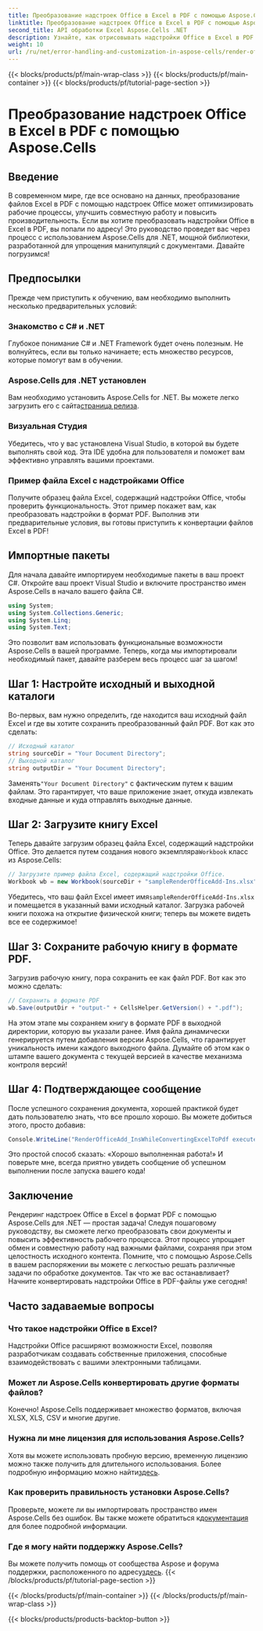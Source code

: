 ```yaml
---
title: Преобразование надстроек Office в Excel в PDF с помощью Aspose.Cells
linktitle: Преобразование надстроек Office в Excel в PDF с помощью Aspose.Cells
second_title: API обработки Excel Aspose.Cells .NET
description: Узнайте, как отрисовывать надстройки Office в Excel в PDF с помощью Aspose.Cells для .NET. Следуйте нашему пошаговому руководству для эффективного преобразования документов.
weight: 10
url: /ru/net/error-handling-and-customization-in-aspose-cells/render-office-add-ins/
---
```


{{< blocks/products/pf/main-wrap-class >}}
{{< blocks/products/pf/main-container >}}
{{< blocks/products/pf/tutorial-page-section >}}

# Преобразование надстроек Office в Excel в PDF с помощью Aspose.Cells

## Введение
В современном мире, где все основано на данных, преобразование файлов Excel в PDF с помощью надстроек Office может оптимизировать рабочие процессы, улучшить совместную работу и повысить производительность. Если вы хотите преобразовать надстройки Office в Excel в PDF, вы попали по адресу! Это руководство проведет вас через процесс с использованием Aspose.Cells для .NET, мощной библиотеки, разработанной для упрощения манипуляций с документами. Давайте погрузимся!
## Предпосылки
Прежде чем приступить к обучению, вам необходимо выполнить несколько предварительных условий:
### Знакомство с C# и .NET
Глубокое понимание C# и .NET Framework будет очень полезным. Не волнуйтесь, если вы только начинаете; есть множество ресурсов, которые помогут вам в обучении.
### Aspose.Cells для .NET установлен
 Вам необходимо установить Aspose.Cells for .NET. Вы можете легко загрузить его с сайта[страница релиза](https://releases.aspose.com/cells/net/). 
### Визуальная Студия
Убедитесь, что у вас установлена Visual Studio, в которой вы будете выполнять свой код. Эта IDE удобна для пользователя и поможет вам эффективно управлять вашими проектами.
### Пример файла Excel с надстройками Office
Получите образец файла Excel, содержащий надстройки Office, чтобы проверить функциональность. Этот пример покажет вам, как преобразовать надстройки в формат PDF.
Выполнив эти предварительные условия, вы готовы приступить к конвертации файлов Excel в PDF!
## Импортные пакеты
Для начала давайте импортируем необходимые пакеты в ваш проект C#. Откройте ваш проект Visual Studio и включите пространство имен Aspose.Cells в начало вашего файла C#.
```csharp
using System;
using System.Collections.Generic;
using System.Linq;
using System.Text;
```
Это позволит вам использовать функциональные возможности Aspose.Cells в вашей программе. Теперь, когда мы импортировали необходимый пакет, давайте разберем весь процесс шаг за шагом!
## Шаг 1: Настройте исходный и выходной каталоги
Во-первых, вам нужно определить, где находится ваш исходный файл Excel и где вы хотите сохранить преобразованный файл PDF. Вот как это сделать:
```csharp
// Исходный каталог
string sourceDir = "Your Document Directory";
// Выходной каталог
string outputDir = "Your Document Directory";
```
 Заменять`"Your Document Directory"` с фактическим путем к вашим файлам. Это гарантирует, что ваше приложение знает, откуда извлекать входные данные и куда отправлять выходные данные.
## Шаг 2: Загрузите книгу Excel
 Теперь давайте загрузим образец файла Excel, содержащий надстройки Office. Это делается путем создания нового экземпляра`Workbook` класс из Aspose.Cells:
```csharp
// Загрузите пример файла Excel, содержащий надстройки Office.
Workbook wb = new Workbook(sourceDir + "sampleRenderOfficeAdd-Ins.xlsx");
```
 Убедитесь, что ваш файл Excel имеет имя`sampleRenderOfficeAdd-Ins.xlsx` и помещается в указанный вами исходный каталог. Загрузка рабочей книги похожа на открытие физической книги; теперь вы можете видеть все ее содержимое!
## Шаг 3: Сохраните рабочую книгу в формате PDF.
Загрузив рабочую книгу, пора сохранить ее как файл PDF. Вот как это можно сделать:
```csharp
// Сохранить в формате PDF
wb.Save(outputDir + "output-" + CellsHelper.GetVersion() + ".pdf");
```
На этом этапе мы сохраняем книгу в формате PDF в выходной директории, которую вы указали ранее. Имя файла динамически генерируется путем добавления версии Aspose.Cells, что гарантирует уникальность имени каждого выходного файла. Думайте об этом как о штампе вашего документа с текущей версией в качестве механизма контроля версий!
## Шаг 4: Подтверждающее сообщение
После успешного сохранения документа, хорошей практикой будет дать пользователю знать, что все прошло хорошо. Вы можете добиться этого, просто добавив:
```csharp
Console.WriteLine("RenderOfficeAdd_InsWhileConvertingExcelToPdf executed successfully.");
```
Это простой способ сказать: «Хорошо выполненная работа!» И поверьте мне, всегда приятно увидеть сообщение об успешном выполнении после запуска вашего кода!
## Заключение
Рендеринг надстроек Office в Excel в формат PDF с помощью Aspose.Cells для .NET — простая задача! Следуя пошаговому руководству, вы сможете легко преобразовать свои документы и повысить эффективность рабочего процесса. Этот процесс упрощает обмен и совместную работу над важными файлами, сохраняя при этом целостность исходного контента. 
Помните, что с помощью Aspose.Cells в вашем распоряжении вы можете с легкостью решать различные задачи по обработке документов. Так что же вас останавливает? Начните конвертировать надстройки Office в PDF-файлы уже сегодня!
## Часто задаваемые вопросы
### Что такое надстройки Office в Excel?
Надстройки Office расширяют возможности Excel, позволяя разработчикам создавать собственные приложения, способные взаимодействовать с вашими электронными таблицами.
### Может ли Aspose.Cells конвертировать другие форматы файлов?
Конечно! Aspose.Cells поддерживает множество форматов, включая XLSX, XLS, CSV и многие другие.
### Нужна ли мне лицензия для использования Aspose.Cells?
Хотя вы можете использовать пробную версию, временную лицензию можно также получить для длительного использования. Более подробную информацию можно найти[здесь](https://purchase.aspose.com/temporary-license/).
### Как проверить правильность установки Aspose.Cells?
 Проверьте, можете ли вы импортировать пространство имен Aspose.Cells без ошибок. Вы также можете обратиться к[документация](https://reference.aspose.com/cells/net/) для более подробной информации.
### Где я могу найти поддержку Aspose.Cells?
 Вы можете получить помощь от сообщества Aspose и форума поддержки, расположенного по адресу[здесь](https://forum.aspose.com/c/cells/9).
{{< /blocks/products/pf/tutorial-page-section >}}

{{< /blocks/products/pf/main-container >}}
{{< /blocks/products/pf/main-wrap-class >}}

{{< blocks/products/products-backtop-button >}}
